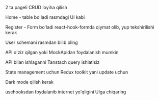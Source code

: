 2 ta pageli CRUD loyiha qilish

Home - table bo'ladi rasmdagi UI kabi

Register - Form bo'ladi react-hook-formda qiymat olib, yup tekshirilishi kerak

User schemani rasmdan bilib oling

API o'ziz qilgan yoki MockApidan foydalanish mumkin

API bilan ishlaganni Tanstach query ishlatisiz

State management uchun Redux toolkit yani update uchun

Dark mode qilish kerak

usehooksdan foydalanib internet yo'qligini UIga chiqaring
